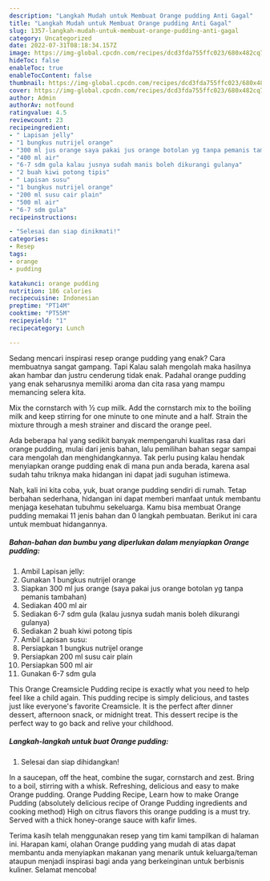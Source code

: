 ```yaml
---
description: "Langkah Mudah untuk Membuat Orange pudding Anti Gagal"
title: "Langkah Mudah untuk Membuat Orange pudding Anti Gagal"
slug: 1357-langkah-mudah-untuk-membuat-orange-pudding-anti-gagal
category: Uncategorized
date: 2022-07-31T08:18:34.157Z
image: https://img-global.cpcdn.com/recipes/dcd3fda755ffc023/680x482cq70/orange-pudding-foto-resep-utama.jpg
hideToc: false
enableToc: true
enableTocContent: false
thumbnail: https://img-global.cpcdn.com/recipes/dcd3fda755ffc023/680x482cq70/orange-pudding-foto-resep-utama.jpg
cover: https://img-global.cpcdn.com/recipes/dcd3fda755ffc023/680x482cq70/orange-pudding-foto-resep-utama.jpg
author: Admin
authorAv: notfound
ratingvalue: 4.5
reviewcount: 23
recipeingredient:
- " Lapisan jelly"
- "1 bungkus nutrijel orange"
- "300 ml jus orange saya pakai jus orange botolan yg tanpa pemanis tambahan"
- "400 ml air"
- "6-7 sdm gula kalau jusnya sudah manis boleh dikurangi gulanya"
- "2 buah kiwi potong tipis"
- " Lapisan susu"
- "1 bungkus nutrijel orange"
- "200 ml susu cair plain"
- "500 ml air"
- "6-7 sdm gula"
recipeinstructions:

- "Selesai dan siap dinikmati!"
categories:
- Resep
tags:
- orange
- pudding

katakunci: orange pudding 
nutrition: 186 calories
recipecuisine: Indonesian
preptime: "PT14M"
cooktime: "PT55M"
recipeyield: "1"
recipecategory: Lunch

---
```



Sedang mencari inspirasi resep orange pudding yang enak? Cara membuatnya sangat gampang. Tapi Kalau salah mengolah maka hasilnya akan hambar dan justru cenderung tidak enak. Padahal orange pudding yang enak seharusnya memiliki aroma dan cita rasa yang mampu memancing selera kita.


Mix the cornstarch with ½ cup milk. Add the cornstarch mix to the boiling milk and keep stirring for one minute to one minute and a half. Strain the mixture through a mesh strainer and discard the orange peel.

Ada beberapa hal yang sedikit banyak mempengaruhi kualitas rasa dari orange pudding, mulai dari jenis bahan, lalu pemilihan bahan segar sampai cara mengolah dan menghidangkannya. Tak perlu pusing kalau hendak menyiapkan orange pudding enak di mana pun anda berada, karena asal sudah tahu triknya maka hidangan ini dapat jadi suguhan istimewa.


Nah, kali ini kita coba, yuk, buat orange pudding sendiri di rumah. Tetap berbahan sederhana, hidangan ini dapat memberi manfaat untuk membantu menjaga kesehatan tubuhmu sekeluarga. Kamu bisa membuat Orange pudding memakai 11 jenis bahan dan 0 langkah pembuatan. Berikut ini cara untuk membuat hidangannya.

<!--inarticleads1-->

##### Bahan-bahan dan bumbu yang diperlukan dalam menyiapkan Orange pudding:

1. Ambil  Lapisan jelly:
1. Gunakan 1 bungkus nutrijel orange
1. Siapkan 300 ml jus orange (saya pakai jus orange botolan yg tanpa pemanis tambahan)
1. Sediakan 400 ml air
1. Sediakan 6-7 sdm gula (kalau jusnya sudah manis boleh dikurangi gulanya)
1. Sediakan 2 buah kiwi potong tipis
1. Ambil  Lapisan susu:
1. Persiapkan 1 bungkus nutrijel orange
1. Persiapkan 200 ml susu cair plain
1. Persiapkan 500 ml air
1. Gunakan 6-7 sdm gula


This Orange Creamsicle Pudding recipe is exactly what you need to help feel like a child again. This pudding recipe is simply delicious, and tastes just like everyone&#39;s favorite Creamsicle. It is the perfect after dinner dessert, afternoon snack, or midnight treat. This dessert recipe is the perfect way to go back and relive your childhood. 

<!--inarticleads2-->

##### Langkah-langkah untuk buat Orange pudding:


1. Selesai dan siap dihidangkan!

In a saucepan, off the heat, combine the sugar, cornstarch and zest. Bring to a boil, stirring with a whisk. Refreshing, delicious and easy to make Orange pudding. Orange Pudding Recipe, Learn how to make Orange Pudding (absolutely delicious recipe of Orange Pudding ingredients and cooking method) High on citrus flavors this orange pudding is a must try. Served with a thick honey-orange sauce with kafir limes. 

Terima kasih telah menggunakan resep yang tim kami tampilkan di halaman ini. Harapan kami, olahan Orange pudding yang mudah di atas dapat membantu anda menyiapkan makanan yang menarik untuk keluarga/teman ataupun menjadi inspirasi bagi anda yang berkeinginan untuk berbisnis kuliner. Selamat mencoba!
